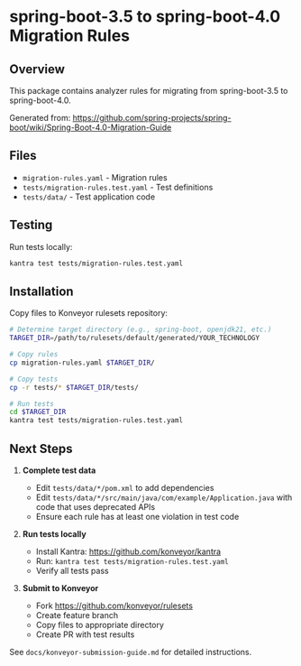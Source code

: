 # spring-boot-3.5 to spring-boot-4.0 Migration Rules

## Overview

This package contains analyzer rules for migrating from spring-boot-3.5 to spring-boot-4.0.

Generated from: https://github.com/spring-projects/spring-boot/wiki/Spring-Boot-4.0-Migration-Guide

## Files

- `migration-rules.yaml` - Migration rules
- `tests/migration-rules.test.yaml` - Test definitions
- `tests/data/` - Test application code

## Testing

Run tests locally:

```bash
kantra test tests/migration-rules.test.yaml
```

## Installation

Copy files to Konveyor rulesets repository:

```bash
# Determine target directory (e.g., spring-boot, openjdk21, etc.)
TARGET_DIR=/path/to/rulesets/default/generated/YOUR_TECHNOLOGY

# Copy rules
cp migration-rules.yaml $TARGET_DIR/

# Copy tests
cp -r tests/* $TARGET_DIR/tests/

# Run tests
cd $TARGET_DIR
kantra test tests/migration-rules.test.yaml
```

## Next Steps

1. **Complete test data**
   - Edit `tests/data/*/pom.xml` to add dependencies
   - Edit `tests/data/*/src/main/java/com/example/Application.java` with code that uses deprecated APIs
   - Ensure each rule has at least one violation in test code

2. **Run tests locally**
   - Install Kantra: https://github.com/konveyor/kantra
   - Run: `kantra test tests/migration-rules.test.yaml`
   - Verify all tests pass

3. **Submit to Konveyor**
   - Fork https://github.com/konveyor/rulesets
   - Create feature branch
   - Copy files to appropriate directory
   - Create PR with test results

See `docs/konveyor-submission-guide.md` for detailed instructions.

